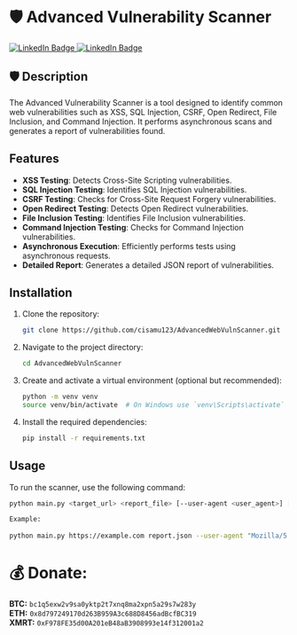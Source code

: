 # 🛡️ Advanced Vulnerability Scanner
<div id="badges">
  <a href="https://t.me/CodQu">
    <img src="https://img.shields.io/badge/Contact%20Me-blue?style=for-the-badge&logo=telegram&logoColor=white" alt="LinkedIn Badge"/>
  </a>
    <a href="https://t.me/Cisamu">
    <img src="https://img.shields.io/badge/Join%20My%20Telegram%20Channel-blue?style=for-the-badge&logo=telegram&logoColor=white" alt="LinkedIn Badge"/>
  </a>
</div>

## 🛡️ Description

 The Advanced Vulnerability Scanner is a tool designed to identify common web vulnerabilities such as XSS, SQL Injection, CSRF, Open Redirect, File Inclusion, and Command Injection. It performs asynchronous scans and generates a report of vulnerabilities found.

##  Features

- **XSS Testing**: Detects Cross-Site Scripting vulnerabilities.
- **SQL Injection Testing**: Identifies SQL Injection vulnerabilities.
- **CSRF Testing**: Checks for Cross-Site Request Forgery vulnerabilities.
- **Open Redirect Testing**: Detects Open Redirect vulnerabilities.
- **File Inclusion Testing**: Identifies File Inclusion vulnerabilities.
- **Command Injection Testing**: Checks for Command Injection vulnerabilities.
- **Asynchronous Execution**: Efficiently performs tests using asynchronous requests.
- **Detailed Report**: Generates a detailed JSON report of vulnerabilities.

## Installation

1. Clone the repository:

    ```bash
    git clone https://github.com/cisamu123/AdvancedWebVulnScanner.git
    ```

2. Navigate to the project directory:

    ```bash
    cd AdvancedWebVulnScanner
    ```

3. Create and activate a virtual environment (optional but recommended):

    ```bash
    python -m venv venv
    source venv/bin/activate  # On Windows use `venv\Scripts\activate`
    ```

4. Install the required dependencies:

    ```bash
    pip install -r requirements.txt
    ```

## Usage

To run the scanner, use the following command:

```bash
python main.py <target_url> <report_file> [--user-agent <user_agent>] [--proxies <proxy_url>]

Example:
    
python main.py https://example.com report.json --user-agent "Mozilla/5.0" --proxies "http://localhost:8080"
```
# 💰 Donate:
**BTC:** `bc1q5exw2v9sa0yktp2t7xnq8ma2xpn5a29s7w283y`  
**ETH:** `0x8d797249170d263B959A3c688D8456adBcfBC319`  
**XMRT:** `0xF978FE35d00A201eB48aB3908993e14f312001a2`  

